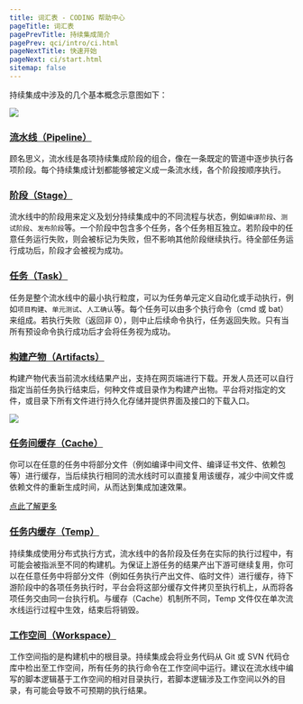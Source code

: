 ```yaml
---
title: 词汇表 - CODING 帮助中心
pageTitle: 词汇表
pagePrevTitle: 持续集成简介
pagePrev: qci/intro/ci.html
pageNextTitle: 快速开始
pageNext: ci/start.html
sitemap: false
---
```


持续集成中涉及的几个基本概念示意图如下：  

![](https://help-assets.codehub.cn/enterprise/20210804112537.png)

### [流水线（Pipeline）](#pipeline)

顾名思义，流水线是各项持续集成阶段的组合，像在一条既定的管道中逐步执行各项阶段。每个持续集成计划都能够被定义成一条流水线，各个阶段按顺序执行。

### [阶段（Stage）](#stage)

流水线中的阶段用来定义及划分持续集成中的不同流程与状态，例如`编译阶段`、`测试阶段`、`发布阶段`等。一个阶段中包含多个任务，各个任务相互独立。若阶段中的任意任务运行失败，则会被标记为失败，但不影响其他阶段继续执行。待全部任务运行成功后，阶段才会被视为成功。

### [任务（Task）](#task)

任务是整个流水线中的最小执行粒度，可以为任务单元定义自动化或手动执行，例如`项目构建`、`单元测试`、`人工确认`等。每个任务可以由多个执行命令（cmd 或 bat）来组成。若执行失败（返回非 0），则中止后续命令执行，任务返回失败。只有当所有预设命令执行成功后才会将任务视为成功。

### [构建产物（Artifacts）](#artifacts)

构建产物代表当前流水线结果产出，支持在网页端进行下载。开发人员还可以自行指定当前任务执行结束后，何种文件或目录作为构建产出物。平台将对指定的文件，或目录下所有文件进行持久化存储并提供界面及接口的下载入口。

![](https://help-assets.codehub.cn/enterprise/20210804153318.png)

### [任务间缓存（Cache）](#cache)

你可以在任意的任务中将部分文件（例如编译中间文件、编译证书文件、依赖包等）进行缓存，当后续执行相同的流水线时可以直接复用该缓存，减少中间文件或依赖文件的重新生成时间，从而达到集成加速效果。

[点此了解更多](../使用手册/缓存及加速/caches.md)

### [任务内缓存（Temp）](#temp)

持续集成使用分布式执行方式，流水线中的各阶段及任务在实际的执行过程中，有可能会被指派至不同的构建机。为保证上游任务的结果产出下游可继续复用，你可以在任意任务中将部分文件（例如任务执行产出文件、临时文件）进行缓存，待下游阶段中的各项任务执行时，平台会将这部分缓存文件拷贝至执行机上，从而将各项任务交由同一台执行机。与缓存（Cache）机制所不同，Temp 文件仅在单次流水线运行过程中生效，结束后将销毁。

### [工作空间（Workspace）](#workspace)

工作空间指的是构建机中的根目录。持续集成会将业务代码从 Git 或 SVN 代码仓库中检出至工作空间，所有任务的执行命令在工作空间中运行。建议在流水线中编写的脚本逻辑基于工作空间的相对目录执行，若脚本逻辑涉及工作空间以外的目录，有可能会导致不可预期的执行结果。



